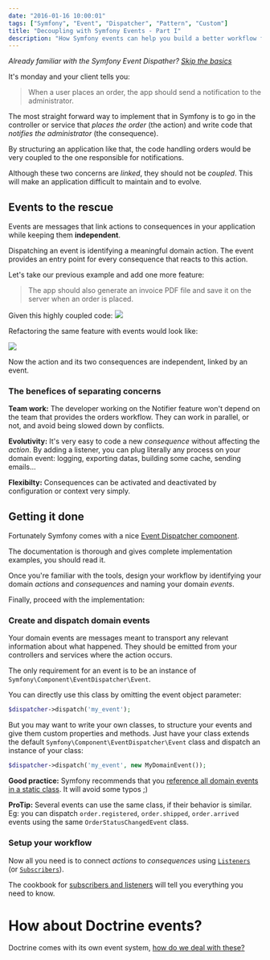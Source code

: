 ```yaml
---
date: "2016-01-16 10:00:01"
tags: ["Symfony", "Event", "Dispatcher", "Pattern", "Custom"]
title: "Decoupling with Symfony Events - Part I"
description: "How Symfony events can help you build a better workflow for your application by separating actions and consequences."
---
```


_Already familiar with the Symfony Event Dispather? [Skip the basics](#going-further)_

It's monday and your client tells you:

> When a user places an order, the app should send a notification to the administrator.

The most straight forward way to implement that in Symfony is to go in the controller or service that _places the order_ (the action) and write code that _notifies the administrator_ (the consequence).

By structuring an application like that, the code handling orders would be very coupled to the one responsible for notifications.

Although these two concerns are _linked_, they should not be _coupled_.
This will make an application difficult to maintain and to evolve.

## Events to the rescue

Events are messages that link actions to consequences in your application while keeping them __independent__.

Dispatching an event is identifying a meaningful domain action.
The event provides an entry point for every consequence that reacts to this action.

Let's take our previous example and add one more feature:

> The app should also generate an invoice PDF file and save it on the server when an order is placed.

Given this highly coupled code:
![](/img/article/coupled.svg)

Refactoring the same feature with events would look like:

![](/img/article/decoupled.svg)

Now the action and its two consequences are independent, linked by an event.

### The benefices of separating concerns

__Team work:__
The developer working on the Notifier feature won't depend on the team that provides the orders workflow. They can work in parallel, or not, and avoid being slowed down by conflicts.

__Evolutivity:__
It's very easy to code a new _consequence_ without affecting the _action_.
By adding a listener, you can plug literally any process on your domain event: logging, exporting datas, building some cache, sending emails...

__Flexibilty:__
Consequences can be activated and deactivated by configuration or context very simply.

## Getting it done

Fortunately Symfony comes with a nice [Event Dispatcher component](http://symfony.com/doc/current/components/event_dispatcher/introduction.html).

The documentation is thorough and gives complete implementation examples, you should read it.

Once you're familiar with the tools, design your workflow by identifying your domain _actions_ and _consequences_ and naming your domain _events_.

Finally, proceed with the implementation:

### Create and dispatch domain events

Your domain events are messages meant to transport any relevant information about what happened. They should be emitted from your controllers and services where the action occurs.

The only requirement for an event is to be an instance of `Symfony\Component\EventDispatcher\Event`.

You can directly use this class by omitting the event object parameter:

```php
$dispatcher->dispatch('my_event');
```

But you may want to write your own classes, to structure your events and give them custom properties and methods. Just have your class extends the default `Symfony\Component\EventDispatcher\Event` class and dispatch an instance of your class:

```php
$dispatcher->dispatch('my_event', new MyDomainEvent());
```

__Good practice:__ Symfony recommends that you [reference all domain events in a static class](http://symfony.com/doc/current/components/event_dispatcher/introduction.html#the-static-events-class). It will avoid some typos ;)

__ProTip:__ Several events can use the same class, if their behavior is similar. Eg: you can dispatch `order.registered`, `order.shipped`,  `order.arrived` events using the same `OrderStatusChangedEvent` class.

### Setup your workflow

Now all you need is to connect _actions_ to _consequences_ using [`Listeners`](http://symfony.com/doc/current/components/event_dispatcher/introduction.html#connecting-listeners) (or [`Subscribers`](http://symfony.com/doc/current/components/event_dispatcher/introduction.html#using-event-subscribers)).

The cookbook for [subscribers and listeners](http://symfony.com/doc/current/cookbook/event_dispatcher/event_listener.html) will tell you everything you need to know.

# How about Doctrine events?

Doctrine comes with its own event system, [how do we deal with these?](../events-part-2)
